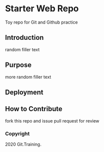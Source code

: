 # Starter Web Repo

Toy repo for Git and Github practice

## Introduction
random filler text
## Purpose
more random filler text
## Deployment

## How to Contribute
fork this repo and issue pull request for review
### Copyright
2020 Git.Training.

